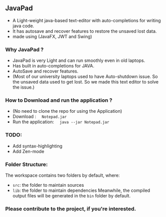 ## JavaPad
- A Light-weight java-based text-editor with auto-completions for writing java code.
- It has autosave and recover features to restore the unsaved lost data.
- made using (JavaFX, JWT and Swing)

### Why JavaPad ?
- JavaPad is very Light and can run smoothly even in old laptops.
- Has built in auto-completions for JAVA.
- AutoSave and recover features.
- (Most of our university laptops used to have Auto-shutdown issue. So the unsaved data used to get lost. So we made this text editor to solve the issue.)

### How to Download and run the application ?
- (No need to clone the repo for using the Application)
- Download           : ```  Notepad.jar```
- Run the application: ```  java --jar Notepad.jar```


<!-- ### Need Source code ?
- Clone the git repo  : ```git clone https://github.com/MohanVaddi/JavaPad.git```
- Browse into folder  : ```cd JavaPad```
- Open with VSCode    : ``` code ./```
 -->

### TODO:
- Add syntax-highlighting
- Add Zen-mode

### Folder Structure:
The workspace contains two folders by default, where:
- `src`: the folder to maintain sources
- `lib`: the folder to maintain dependencies
Meanwhile, the compiled output files will be generated in the `bin` folder by default.

### Please contribute to the project, if you're interested.

<!-- - We used to write java programs in NotePad, compared to that this is much better.  -->

